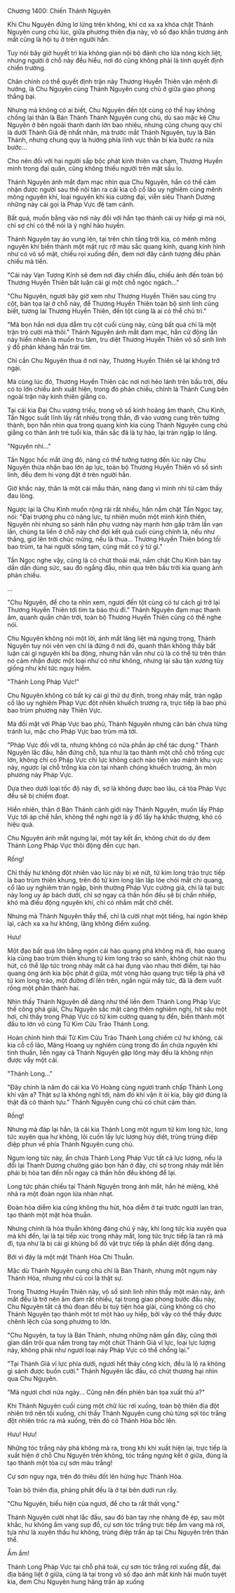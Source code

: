 




Chương 1400: Chiến Thánh Nguyên


Khi Chu Nguyên đứng lơ lửng trên không, khí cơ xa xa khóa chặt Thánh Nguyên cung chủ lúc, giữa phương thiên địa này, vô số đạo khẩn trương ánh mắt cũng là hội tụ ở trên người hắn.

Tuy nói bây giờ huyết trì kia không gian nội bộ đánh cho lửa nóng kịch liệt, nhưng người ở chỗ này đều hiểu, nơi đó cũng không phải là tính quyết định chiến trường.

Chân chính có thể quyết định trận này Thương Huyền Thiên vận mệnh đi hướng, là Chu Nguyên cùng Thánh Nguyên cung chủ ở giữa giao phong thắng bại.

Nhưng mà không có ai biết, Chu Nguyên đến tột cùng có thể hay không chống lại thân là Bán Thánh Thánh Nguyên cung chủ, dù sao mặc kệ Chu Nguyên ở bên ngoài thanh danh lớn bao nhiêu, nhưng cũng chung quy chỉ là dưới Thánh Giả đệ nhất nhân, mà trước mắt Thánh Nguyên, tuy là Bán Thánh, nhưng chung quy là hướng phía lĩnh vực thần bí kia bước ra nửa bước...

Cho nên đối với hai người sắp bộc phát kinh thiên va chạm, Thương Huyền minh trong đại quân, cũng không thiếu người trên mặt sầu lo.

Thánh Nguyên ánh mắt đạm mạc nhìn qua Chu Nguyên, hắn có thể cảm nhận được người sau thể nội tản ra cái kia cỗ cổ lão uy nghiêm cùng mênh mông nguyên khí, loại nguyên khí kia cường đại, viễn siêu Thanh Dương những này cái gọi là Pháp Vực đệ tam cảnh.

Bất quá, muốn bằng vào nơi này đối với hắn tạo thành cái uy hiếp gì mà nói, chỉ sợ chỉ có thể nói là ý nghĩ hão huyền.

Thánh Nguyên tay áo vung lên, tại trên chín tầng trời kia, có mênh mông nguyên khí biến thành một mặt rực rỡ màu sắc quang kính, quang kính hình như có vô số mặt, chiếu rọi xuống đến, đem nơi đây cảnh tượng đều phản chiếu mà tiến.

"Cái này Vạn Tượng Kính sẽ đem nơi đây chiến đấu, chiếu ảnh đến toàn bộ Thương Huyền Thiên bất luận cái gì một chỗ ngóc ngách..."

"Chu Nguyên, ngươi bây giờ xem như Thương Huyền Thiên sau cùng trụ cột, bản tọa lại ở chỗ này, để Thương Huyền Thiên toàn bộ sinh linh cũng biết, tương lai Thương Huyền Thiên, đến tột cùng là ai có thể chủ trì."

"Mà bọn hắn nơi dựa dẫm trụ cột cuối cùng này, cũng bất quá chỉ là một trận trò cười mà thôi." Thánh Nguyên ánh mắt đạm mạc, hắn cử động lần này hiển nhiên là muốn tru tâm, tru diệt Thương Huyền Thiên vô số sinh linh ý đồ phản kháng hắn trái tim.

Chỉ cần Chu Nguyên thua ở nơi này, Thương Huyền Thiên sẽ lại không trở ngại.

Mà cùng lúc đó, Thương Huyền Thiên các nơi nơi hẻo lánh trên bầu trời, đều có to lớn chiếu ảnh xuất hiện, trong đó phản chiếu, chính là Thánh Cung bên ngoài trận này kinh thiên giằng co.

Tại cái kia Đại Chu vương triều, trong vô số kinh hoảng âm thanh, Chu Kình, Tần Ngọc suất lĩnh lấy rất nhiều trọng thần, đi vào vương cung trên tường thành, bọn hắn nhìn qua trong quang kính kia cùng Thánh Nguyên cung chủ giằng co thân ảnh trẻ tuổi kia, thần sắc đã là tự hào, lại tràn ngập lo lắng.

"Nguyên nhi..."

Tần Ngọc hốc mắt ửng đỏ, nàng có thể tưởng tượng đến lúc này Chu Nguyên thừa nhận bao lớn áp lực, toàn bộ Thương Huyền Thiên vô số sinh linh, đều đem hi vọng đặt ở trên người hắn.

Giờ khắc này, thân là một cái mẫu thân, nàng đang vì mình nhi tử cảm thấy đau lòng.

Ngược lại là Chu Kình muốn rộng rãi rất nhiều, hắn nắm chặt Tần Ngọc tay, nói: "Đại trượng phu có năng lực, tự nhiên muốn một mình kình thiên, Nguyên nhi nhưng so sánh hắn phụ vương này mạnh hơn gấp trăm lần vạn lần, chúng ta liền ở chỗ này chờ đợi kết quả cuối cùng chính là, nếu như thắng, giơ lên trời chúc mừng, nếu là thua... Thương Huyền Thiên bóng tối bao trùm, ta hai người sống tạm, cũng mất có ý tứ gì."

Tần Ngọc nghe vậy, cũng là có chút thoải mái, nắm chặt Chu Kình bàn tay dần dần dùng sức, sau đó ngẩng đầu, nhìn qua trên bầu trời kia quang ảnh phản chiếu.

...

"Chu Nguyên, để cho ta nhìn xem, ngươi đến tột cùng có tư cách gì trở lại Thương Huyền Thiên tới tìm ta báo thù đi." Thánh Nguyên đạm mạc thanh âm, quanh quẩn chân trời, toàn bộ Thương Huyền Thiên cũng có thể nghe nói.

Chu Nguyên không nói một lời, ánh mắt lăng liệt mà ngưng trọng, Thánh Nguyên tuy nói vẻn vẹn chỉ là đứng ở nơi đó, quanh thân không thấy bất luận cái gì nguyên khí ba động, nhưng hắn vẫn như cũ là có thể từ trên thân nó cảm nhận được một loại như có như không, nhưng lại sâu tận xương tủy giống như khí tức nguy hiểm.

"Thánh Long Pháp Vực!"

Chu Nguyên không có bất kỳ cái gì thử dự định, trong nháy mắt, tràn ngập cổ lão uy nghiêm Pháp Vực đột nhiên khuếch trương ra, trực tiếp là bao phủ bao trùm phương này Thiên Vực.

Mà đối mặt với Pháp Vực bao phủ, Thánh Nguyên nhưng căn bản chưa từng tránh lui, mặc cho Pháp Vực bao trùm mà tới.

"Pháp Vực đối với ta, nhưng không có nửa phần áp chế tác dụng." Thánh Nguyên lắc đầu, hắn đứng chỗ, tựa như là tạo thành một chỗ chỗ trống cực lớn, không chỉ có Pháp Vực chi lực không cách nào tiến vào mảnh khu vực này, ngược lại chỗ trống kia còn tại nhanh chóng khuếch trương, ăn mòn phương này Pháp Vực.

Dựa theo dưới loại tốc độ này đi, sợ là không được bao lâu, cả tòa Pháp Vực đều sẽ bị chiếm đoạt.

Hiển nhiên, thân ở Bán Thánh cảnh giới này Thánh Nguyên, muốn lấy Pháp Vực tới áp chế hắn, không thể nghi ngờ là ý đồ lấy hạ khắc thượng, khó có hiệu quả.

Chu Nguyên ánh mắt ngưng lại, một tay kết ấn, không chút do dự đem Thánh Long Pháp Vực thôi động đến cực hạn.

Rống!

Chỉ thấy hư không đột nhiên vào lúc này bị xé nứt, tử kim long trảo trực tiếp là bao trùm thiên khung, trên đó tử kim long lân lấp lóe chói mắt chi quang, cổ lão uy nghiêm tràn ngập, bình thường Pháp Vực cường giả, chỉ là tại bực này long uy áp bách dưới, chỉ sợ ngay cả thần hồn đều sẽ bị chấn nhiếp, khó mà điều động nguyên khí, chỉ có nhắm mắt chờ chết.

Nhưng mà Thánh Nguyên thấy thế, chỉ là cười nhạt một tiếng, hai ngón khép lại, cách xa xa hư không, lăng không điểm xuống.

Hưu!

Một đạo bất quá lớn bằng ngón cái hào quang phá không mà đi, hào quang kia cùng bao trùm thiên khung tử kim long trảo so sánh, không chút nào thu hút, có thể lập tức trong nháy mắt cả hai đụng vào nhau thời điểm, tại hào quang óng ánh kia bộc phát ở giữa, một vòng hào quang trực tiếp là phá vỡ tử kim long trảo, một đường đi lên trên, ngắn ngủi mấy tức, đã là đem vuốt rồng một phân thành hai.

Nhìn thấy Thánh Nguyên dễ dàng như thế liền đem Thánh Long Pháp Vực thế công phá giải, Chu Nguyên sắc mặt càng thêm nghiêm nghị, hít sâu một hơi, chỉ thấy trong Pháp Vực có tử kim cường quang tụ đến, biến thành một đầu to lớn vô cùng Tử Kim Cửu Trảo Thánh Long.

Hoàn chỉnh hình thái Tử Kim Cửu Trảo Thánh Long chiếm cứ hư không, cái kia cỗ cổ lão, Mãng Hoang uy nghiêm cùng trong đó ẩn chứa nguyên khí tinh thuần, liền ngay cả Thánh Nguyên gặp lông mày đều là không nhịn được vẩy một cái.

"Thánh Long..."

"Đây chính là năm đó cái kia Võ Hoàng cùng ngươi tranh chấp Thánh Long khí vận a? Thật sự là không nghĩ tới, năm đó khí vận ít ỏi kia, bây giờ đúng là thật đã có thành tựu." Thánh Nguyên cung chủ có chút cảm thán.

Rống!

Nhưng mà đáp lại hắn, là cái kia Thánh Long một ngụm tử kim long tức, long tức xuyên qua hư không, lôi cuốn lấy lực lượng hủy diệt, trùng trùng điệp điệp phun về phía Thánh Nguyên cung chủ.

Ngụm long tức này, ẩn chứa Thánh Long Pháp Vực tất cả lực lượng, nếu là đổi lại Thanh Dương chưởng giáo bọn hắn ở đây, chỉ sợ trong nháy mắt liền phải bị hòa tan đến nỗi ngay cả thần hồn đều không để lại.

Long tức phản chiếu tại Thánh Nguyên trong ánh mắt, hắn hé miệng, khẽ nhả ra một đoàn ngọn lửa nhàn nhạt.

Đoàn hỏa diễm kia cũng không thu hút, hỏa diễm ở tại trước người lan tràn, tạo thành một mặt hỏa thuẫn.

Nhưng chính là hỏa thuẫn không đáng chú ý này, khi long tức kia xuyên qua mà khi đến, lại là tại tiếp xúc trong nháy mắt, long tức trực tiếp là tan rã mà đi, tựa như là bị cái gì khủng bố đồ vật trực tiếp là phần diệt đồng dạng.

Bởi vì đây là một mặt Thánh Hỏa Chi Thuẫn.

Mặc dù Thánh Nguyên cung chủ chỉ là Bán Thánh, nhưng một ngụm này Thánh Hỏa, nhưng như cũ coi là thật sự.

Trong Thương Huyền Thiên này, vô số sinh linh nhìn thấy một màn này, ánh mắt đều là trở nên ảm đạm rất nhiều, tại trong giao phong bước đầu này, Chu Nguyên tất cả thủ đoạn đều bị tuỳ tiện hóa giải, cũng không có cho Thánh Nguyên tạo thành một tơ một hào uy hiếp, bởi vậy có thể thấy được chênh lệch của song phương to lớn.

"Chu Nguyên, ta tuy là Bán Thánh, nhưng những năm gần đây, cũng thời gian dần trôi qua nắm trong tay một chút Thánh Giả vĩ lực, loại lực lượng này, không phải như ngươi loại này Pháp Vực có thể chống lại."

"Tại Thánh Giả vĩ lực phía dưới, ngươi hết thảy công kích, đều là lộ ra không gì sánh được buồn cười." Thánh Nguyên lắc đầu, có chút thương hại nhìn qua Chu Nguyên.

"Mà ngươi chơi nửa ngày... Cũng nên đến phiên bản tọa xuất thủ a?"

Khi Thánh Nguyên cuối cùng một chữ lúc rơi xuống, toàn bộ thiên địa đột nhiên trở nên tối xuống, chỉ thấy Thánh Nguyên cung chủ từng sợi tóc trắng đột nhiên tróc ra mà xuống, trên đó có Thánh Hỏa bốc lên.

Hưu! Hưu!

Những tóc trắng này phá không mà ra, trong khi khi xuất hiện lại, trực tiếp là xuất hiện ở chỗ Chu Nguyên trên không, tóc trắng ngưng kết ở giữa, đúng là tạo thành một tòa cự sơn màu trắng!

Cự sơn nguy nga, trên đó thiêu đốt lên hừng hực Thánh Hỏa.

Toàn bộ thiên địa, phảng phất đều là ở tại bên dưới run rẩy.

"Chu Nguyên, biểu hiện của ngươi, để cho ta rất thất vọng."

Thánh Nguyên cười nhạt lắc đầu, sau đó bàn tay nhẹ nhàng đè ép, sau một khắc, hư không ầm vang sụp đổ, cự sơn tóc trắng trực tiếp ầm vang mà rơi, tựa như là xuyên thấu hư không, trùng điệp trấn áp tại Chu Nguyên trên thân thể.

Ầm ầm!

Thánh Long Pháp Vực tại chỗ phá toái, cự sơn tóc trắng rơi xuống đất, đại địa băng liệt ở giữa, cũng là tại trong vô số đạo ánh mắt kinh hãi muốn tuyệt kia, đem Chu Nguyên hung hăng trấn áp xuống




